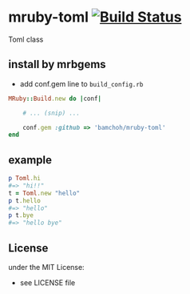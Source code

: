 # mruby-toml   [![Build Status](https://travis-ci.org/bamchoh/mruby-toml.svg?branch=master)](https://travis-ci.org/bamchoh/mruby-toml)
Toml class
## install by mrbgems
- add conf.gem line to `build_config.rb`

```ruby
MRuby::Build.new do |conf|

    # ... (snip) ...

    conf.gem :github => 'bamchoh/mruby-toml'
end
```
## example
```ruby
p Toml.hi
#=> "hi!!"
t = Toml.new "hello"
p t.hello
#=> "hello"
p t.bye
#=> "hello bye"
```

## License
under the MIT License:
- see LICENSE file
